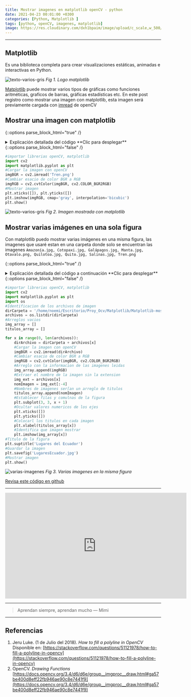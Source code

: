 ```yaml
---
title: Mostrar imagenes en matplotlib openCV - python
date: 2021-04-23 00:01:00 +0300
categories: [Python, Matplotlib ]
tags: [python, openCV, imagenes, matplotlib]   
image: https://res.cloudinary.com/dxh1bpaim/image/upload/c_scale,w_500/v1619235488/kipunaEC/python-matplotlib-openCV-abrir-imagenes/imagenMatplotlib_dlmr9b.gif
---
```


***

## Matplotlib

 Es una biblioteca completa para crear visualizaciones estáticas, animadas e interactivas en Python. 

![texto-varios-gris](https://res.cloudinary.com/dxh1bpaim/image/upload/c_scale,w_300/v1619209037/kipunaEC/python-matplotlib-openCV-abrir-imagenes/matplotlib-logo_wwxhbu.png)
_Fig 1. Logo matplotlib_

[Matplotlib](https://matplotlib.org/stable/index.html) puede mostrar varios tipos de gráficas como funciones aritméticas, graficos de barras, gráficas estadísticas etc. En este post registro como mostrar una imagen con matplotlib, esta imagen será previamente cargada con [imread](https://docs.opencv.org/3.4/d4/da8/group__imgcodecs.html#ga288b8b3da0892bd651fce07b3bbd3a56) de openCV
## Mostrar una imagen con matplotlib

{::options parse_block_html="true" /}

<details>
<summary markdown='span'> Explicación detallada del código  **Clic para desplegar** 
</summary>

1. `import cv2`, cargar [openCV](https://opencv.org/) 
2. `import matplotlib.pyplot as plt`, en la librería [matplotlib](https://matplotlib.org/stable/tutorials/introductory/usage.html#sphx-glr-tutorials-introductory-usage-py) le asigno un alias `plt`
3. `imgBGR = cv2.imread('Tren.png')` 
 * Leo la imagen **Tren.jpg** con la función [imread](https://docs.opencv.org/3.4/d4/da8/group__imgcodecs.html#ga288b8b3da0892bd651fce07b3bbd3a56) de openCV.
 * *Nota: OpenCV carga las imágenes en formato **B G R**, y matplotlib muestra las imagenes en formato **R G B** por eso se debe cambiar el espaco de color de la imagen antes de mostrarla, caso contrario mostrará colores distintos*
4. `imgRGB = cv2.cvtColor(imgBGR, cv2.COLOR_BGR2RGB)` 
 * [Cambio el espacio de color](../Cambio-de-espacio-de-color-openCV-python/) desde **B G R**  a  **R G B**, usando la función [cvtColor](https://docs.opencv.org/3.4/d8/d01/group__imgproc__color__conversions.html#ga4e0972be5de079fed4e3a10e24ef5ef0)
5. `plt.xticks([]), plt.yticks([])` evita que aparezcan ejes en la figura
6. `plt.imshow(imgRGB')`, identifica que imagen mostrar
7. `plt.show()` ,muestra la imagen  

</details>
{::options parse_block_html="false" /} 

```python
#importar librerias openCV, matplotlib
import cv2
import matplotlib.pyplot as plt
#Cargar la imagen con openCV
imgBGR = cv2.imread('Tren.png')
#Cambiar esacio de color BGR a RGB
imgRGB = cv2.cvtColor(imgBGR, cv2.COLOR_BGR2RGB)
#Mostrar imagen
plt.xticks([]), plt.yticks([])
plt.imshow(imgRGB, cmap='gray', interpolation='bicubic')
plt.show()
```

![texto-varios-gris](https://res.cloudinary.com/dxh1bpaim/image/upload/c_scale,w_400/v1619210781/kipunaEC/python-matplotlib-openCV-abrir-imagenes/trenFig1-_e7yv1l.png)
_Fig 2. Imagen mostrada con matplotlib_

## Mostrar varias imágenes en una sola figura

Con matplotlib puedo mostrar varias imágenes en una misma figura, las imagenes que usaré estan en una carpeta donde solo se encuentran las imagenes  `Amazonía.jpg, Cotopaxi.jpg, Galápagos.jpg, Manta.jpg, Otavalo.png, Quilotoa.jpg, Quito.jpg, Salinas.jpg, Tren.png` 

{::options parse_block_html="true" /}

<details>
<summary markdown='span'> Explicación detallada del código a continuación **Clic para desplegar** 
</summary>

1. `import cv2` importar librerías opeCV
2. `import matplotlib.pyplot as plt` importar matplotlib con un alias `plt`
3. `import os` importar módulo OS para acceder a las imagenes desde un direcrio específico
4. Identificar la ruta de las imágenes
 * `dirCarpeta = '/home/noemi/Escritorio/Proy_Ocv/Matplotlib/Matplotlib-mostrar-imagen/ImagenesEcuador/'`
 * `archivos = os.listdir(path)`, método [listdir](https://docs.python.org/es/3.10/library/os.html#os.listdir) crea una lista con los archivos que existen en `dirCarpeta` 
5. Definir arreglos vacíos para luego llenarlos con datos
 * `img_array = []` para datos de imagenes
 * `titulos_array = []` para títulos
6. Bucle [for](https://docs.python.org/3/tutorial/controlflow.html#for-statements)
 * `dirArchivo = dirCarpeta + archivos[x]` direccion y nombre de la imagen en una misma variable
 * `imgBGR = cv2.imread(dirArchivo)` leer la imagen con openCV
 * `imgRGB = cv2.cvtColor(imgBGR, cv2.COLOR_BGR2RGB)` cambiar el espacio de color **B G R** a **R G B**
 * `img_array.append(imgRGB)` llenar el arreglo `img_array` con las imágenes que se leyero el la lìnea anterior
 * `img_ext = archivos[x]` guardar el nombre de la imagen y la extensión en la variable `img_ext`
 * `nomImagen = img_ext[:-4]` eliminar la extensión `.jpg` o `.png` del nombre de la imagen
 * `titulos_array.append(nomImagen)` crear un arreglo con todos los nombres de las imagenes
 * `plt.subplot(3, 3, x + 1)` especifica la cantidad de filas y columnas que tendrá la figura. `x+1` ubica a las imagenes en una posición específica
 * `plt.xticks([]), plt.yticks([])` ocultar valores numéricos de los ejes
 * `plt.xlabel(titulos_array[x])` escribe los nombres de cada imagen debajo de las mismas
 * `plt.imshow(img_array[x])` identifica que imagen mostrará
 * `plt.savefig('LugaresEcuador.jpg')` guardar la imagen
 * `plt.show()` Mostrar imagen

</details>
{::options parse_block_html="false" /} 
    
```python
#importar librerias openCV, matplotlib
import cv2
import matplotlib.pyplot as plt
import os
#Identificacion de los archivos de imagen
dirCarpeta = '/home/noemi/Escritorio/Proy_Ocv/Matplotlib/Matplotlib-mostrar-imagen/ImagenesEcuador/'
archivos = os.listdir(dirCarpeta)
#Arreglos vacios
img_array = []
titulos_array = []

for x in range(0, len(archivos)):
    dirArchivo = dirCarpeta + archivos[x]
    #Cargar la imagen con openCV
    imgBGR = cv2.imread(dirArchivo)
    #Cambiar esacio de color BGR a RGB
    imgRGB = cv2.cvtColor(imgBGR, cv2.COLOR_BGR2RGB)
    #Arreglo con la informacion de las imagenes leidas
    img_array.append(imgRGB)
    #Extraer el nombre de la imagen sin la extension
    img_ext = archivos[x]
    nomImagen = img_ext[:-4]
    #Nombres de imagenes ser[an un arreglo de titulos
    titulos_array.append(nomImagen)
    #Establecer filas y comulnas de la figura
    plt.subplot(3, 3, x + 1)
    #Ocultar valores numericos de los ejes
    plt.xticks([])
    plt.yticks([])
    #Colocarl los titulos en cada imagen
    plt.xlabel(titulos_array[x])
    #Identifica que imagen mostrar
    plt.imshow(img_array[x])
#Titulo de la figura
plt.suptitle('Lugares del Ecuador')
#Guardar la imagen
plt.savefig('LugaresEcuador.jpg')
#Mostrar imagen
plt.show()

```
![varias-imagenes](https://res.cloudinary.com/dxh1bpaim/image/upload/c_scale,w_500/v1619232955/kipunaEC/python-matplotlib-openCV-abrir-imagenes/variasImagenes_xpe7qu.png)
_Fig 3. Varias imagenes en la misma figura_

<a class="github-button" href="https://github.com/kipunaEc/Python-OpenCV-Mostrar-Imagenes-Matplotlib" data-style="mega">Revisa este código en github</a>
<script async defer src="https://buttons.github.io/buttons.js"></script>

***

<iframe width="586" height="342" src="https://www.youtube.com/embed/OUF531ctFQY" frameborder="0" allow="accelerometer; autoplay; clipboard-write; encrypted-media; gyroscope; picture-in-picture" allowfullscreen></iframe>

***

> Aprendan siempre, aprendan mucho  — Mimi

***

## Referencias
1. Jeru Luke. (1 de Julio del 2018). *How to fill a polyline in OpenCV* Disponible en: [https://stackoverflow.com/questions/51121978/how-to-fill-a-polyline-in-opencv](https://stackoverflow.com/questions/51121978/how-to-fill-a-polyline-in-opencv)
2. OpenCV. *Drawing Functions*
 [https://docs.opencv.org/3.4/d6/d6e/group__imgproc__draw.html#ga57be400d8eff22fb946ae90c8e7441f9](https://docs.opencv.org/3.4/d6/d6e/group__imgproc__draw.html#ga57be400d8eff22fb946ae90c8e7441f9)
